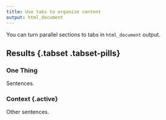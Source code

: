 ```yaml
---
title: Use tabs to organize content
output: html_document
---
```


You can turn parallel sections to tabs in `html_document` output.

## Results {.tabset .tabset-pills}

### One Thing

Sentences.

### Context {.active}

Other sentences.

